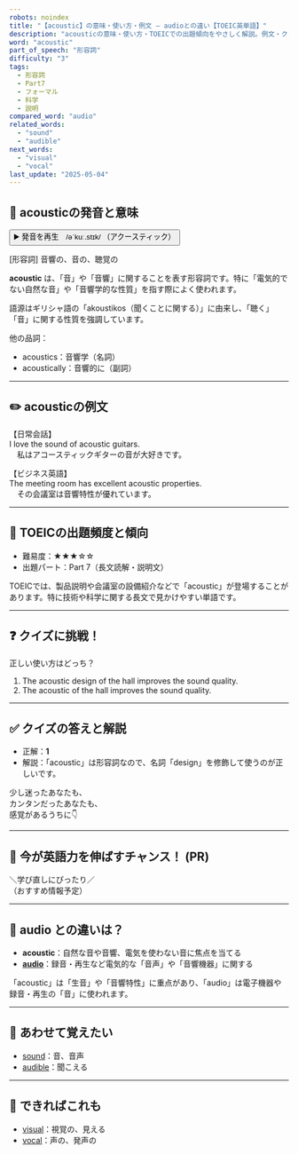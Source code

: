 ```yaml
---
robots: noindex
title: "【acoustic】の意味・使い方・例文 ― audioとの違い【TOEIC英単語】"
description: "acousticの意味・使い方・TOEICでの出題傾向をやさしく解説。例文・クイズ付きでaudioとの違いもわかりやすく学べます。"
word: "acoustic"
part_of_speech: "形容詞"
difficulty: "3"
tags:
  - 形容詞
  - Part7
  - フォーマル
  - 科学
  - 説明
compared_word: "audio"
related_words:
  - "sound"
  - "audible"
next_words:
  - "visual"
  - "vocal"
last_update: "2025-05-04"
---
```


## 🔰 acousticの発音と意味

<button class="play-audio" onclick="playTTS('acoustic')">
  <span class="play-audio-main">
    ▶️ 発音を再生　/əˈkuː.stɪk/
  </span>
  <span class="play-audio-sub">
    （アクースティック）
  </span>
</button>

[形容詞] 音響の、音の、聴覚の

**acoustic** は、「音」や「音響」に関することを表す形容詞です。特に「電気的でない自然な音」や「音響学的な性質」を指す際によく使われます。

語源はギリシャ語の「akoustikos（聞くことに関する）」に由来し、「聴く」「音」に関する性質を強調しています。

他の品詞：  
- acoustics：音響学（名詞）
- acoustically：音響的に（副詞）

---

## ✏️ acousticの例文

【日常会話】  
I love the sound of acoustic guitars.  
　私はアコースティックギターの音が大好きです。

【ビジネス英語】  
The meeting room has excellent acoustic properties.  
　その会議室は音響特性が優れています。

---

## 🎯 TOEICの出題頻度と傾向

- 難易度：★★★☆☆
- 出題パート：Part 7（長文読解・説明文）

TOEICでは、製品説明や会議室の設備紹介などで「acoustic」が登場することがあります。特に技術や科学に関する長文で見かけやすい単語です。

---

## ❓ クイズに挑戦！

正しい使い方はどっち？

1. The acoustic design of the hall improves the sound quality.  
2. The acoustic of the hall improves the sound quality.

---

## ✅ クイズの答えと解説

- 正解：**1**
- 解説：「acoustic」は形容詞なので、名詞「design」を修飾して使うのが正しいです。

少し迷ったあなたも、  
カンタンだったあなたも、  
感覚があるうちに👇️

---

## 🚀 今が英語力を伸ばすチャンス！ (PR)

<div class="info-center">
＼学び直しにぴったり／<br>  
（おすすめ情報予定）
</div>

---

## 🤔  audio との違いは？

- **acoustic**：自然な音や音響、電気を使わない音に焦点を当てる
- **[audio](/word/audio)**：録音・再生など電気的な「音声」や「音響機器」に関する

「acoustic」は「生音」や「音響特性」に重点があり、「audio」は電子機器や録音・再生の「音」に使われます。

---

## 🧩 あわせて覚えたい

- [sound](/word/sound)：音、音声
- [audible](/word/audible)：聞こえる

---

## 📖 できればこれも

- [visual](/word/visual)：視覚の、見える
- [vocal](/word/vocal)：声の、発声の

<!-- cvid: aid25_bid41 -->
